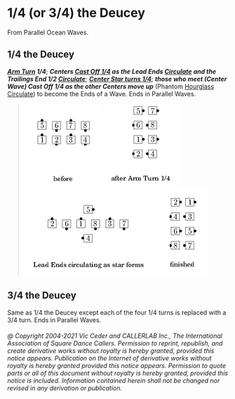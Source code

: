 
# 1/4 (or 3/4) the Deucey

From Parallel Ocean Waves.

## 1/4 the Deucey

***[Arm Turn](../b1/allemande.md) 1/4***;
***Centers [Cast Off 1/4](../ms/cast_off_three_quarters.md)
as the Lead Ends [Circulate](../b1/circulate.md)
and the Trailings End 1/2 [Circulate](../b1/circulate.md)***;
***[Center Star turns 1/4](../b1/star.md)***;
***those who meet (Center Wave) Cast
Off 1/4 as the other Centers move up*** (Phantom
[Hourglass Circulate](../a2/hourglass_circulate.md))
to become the Ends of a Wave. Ends in Parallel
Waves.

> 
> ![alt](1_4_the_deucey-1.png)
> ![alt](1_4_the_deucey-2.png)
> ![alt](1_4_the_deucey-3.png)
> ![alt](1_4_the_deucey-4.png)
> 

## 3/4 the Deucey

Same as 1/4 the Deucey except each of the four 1/4 turns is replaced with a 3/4
turn. Ends in Parallel Waves.

###### @ Copyright 2004-2021 Vic Ceder and CALLERLAB Inc., The International Association of Square Dance Callers. Permission to reprint, republish, and create derivative works without royalty is hereby granted, provided this notice appears. Publication on the Internet of derivative works without royalty is hereby granted provided this notice appears. Permission to quote parts or all of this document without royalty is hereby granted, provided this notice is included. Information contained herein shall not be changed nor revised in any derivation or publication.
